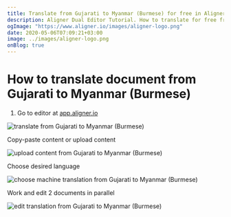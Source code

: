 ```yaml
---
title: Translate from Gujarati to Myanmar (Burmese) for free in Aligner Editor
description: Aligner Dual Editor Tutorial. How to translate for free from Gujarati to Myanmar (Burmese). Aligner is multilingual document management platform. 
ogImage: "https://www.aligner.io/images/aligner-logo.png"
date: 2020-05-06T07:09:21+03:00
image: ../images/aligner-logo.png
onBlog: true
---
```


# How to translate document from Gujarati to Myanmar (Burmese)

1. Go to editor at [app.aligner.io](https://app.aligner.io "Aligner App web page")

![translate from Gujarati to Myanmar (Burmese)](../aligner-blank-editor.png "translate from Gujarati to Myanmar (Burmese)")

Copy-paste content or upload content

![upload content from Gujarati to Myanmar (Burmese)](../aligner-uploaded-document.png "upload content from Gujarati to Myanmar (Burmese)")

Choose desired language

![choose machine translation from Gujarati to Myanmar (Burmese)](../aligner-language-dropdown.png "choose machine translation from Gujarati to Myanmar (Burmese)")

Work and edit 2 documents in parallel

![edit translation from Gujarati to Myanmar (Burmese)](../aligner-double-sitded-editor.png "edit translation from Gujarati to Myanmar (Burmese)")

